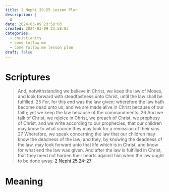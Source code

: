 ```yaml
---
title: 2 Nephi 20-25 Lesson Plan
description: |
  x
date: 2024-03-09 23:58:03
created: 2024-03-09 23:58:03
categories:
  - christianity
  - come follow me
  - come follow me lesson plan
draft: false
---
```

# Scriptures

> And, notwithstanding we believe in Christ, we keep the law of Moses, and look forward with steadfastness unto Christ, until the law shall be fulfilled.  25 For, for this end was the law given; wherefore the law hath become dead unto us, and we are made alive in Christ because of our faith; yet we keep the law because of the commandments.  26 And we talk of Christ, we rejoice in Christ, we preach of Christ, we prophesy of Christ, and we write according to our prophecies, that our children may know to what source they may look for a remission of their sins.  27 Wherefore, we speak concerning the law that our children may know the deadness of the law; and they, by knowing the deadness of the law, may look forward unto that life which is in Christ, and know for what end the law was given. And after the law is fulfilled in Christ, that they need not harden their hearts against him when the law ought to be done away.
> [2 Nephi 25.24–27](../scriptures/2-nephi-25.24-27)


# Meaning


